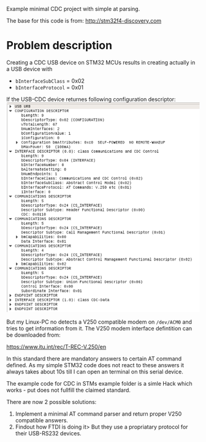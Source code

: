 Example minimal CDC project with simple at parsing.


The base for this code is from:
http://stm32f4-discovery.com

# Problem description
Creating a CDC USB device on STM32 MCUs results in creating actually in a USB device with
- `bInterfaceSubClass` = 0x02
- `bInterfaceProtocol` = 0x01

If the USB-CDC device returnes following configuration descriptor:
![Wireshark frame capture](wireshark_cdc.png)

But my Linux-PC no detects a V250 compatible modem on `/dev/ACM0` and tries to get information from it. The V250 modem interface defintition can be downloaded from:

https://www.itu.int/rec/T-REC-V.250/en

In this standard there are mandatory answers to certain AT command defined. As my simple STM32 code does not react to these answers it always takes about 10s till I can open an terminal on this serial device.

The example code for CDC in STMs example folder is a simle Hack which works - put does not fullfill the claimed standard.

There are now 2 possible solutions:

1. Implement a minimal AT command parser and return proper V250 compatible answers.
2. Findout how FTDI is doing it> But they use a propriatary protocol for their USB-RS232 devices.

